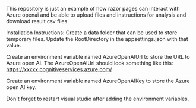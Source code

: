 This repository is just an example of how razor pages can interact with Azure openai and be able to upload files and instructions for analysis and download result csv files.

Installation Instructions:
Create a data folder that can be used to store temporary files.  Update the RootDirectory in the appsettings.json with that value.

Create an environment variable named AzureOpenAIUrl to store the URL to Azure open AI.  The AzureOpenAIUrl should look something like this: https://xxxxx.cognitiveservices.azure.com/

Create an environment variable named AzureOpenAIKey to store the Azure open AI key.

Don't forget to restart visual studio after adding the environment variables.

